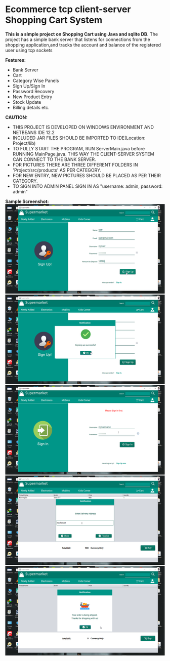 # Ecommerce tcp client-server Shopping Cart System

**This is a sImple project on Shopping Cart using Java and sqlite DB.** 
The project has a simple bank server that listens for connections from the shopping application,and tracks the account and balance of the registered user using tcp sockets

**Features:**
- Bank Server
- Cart  
-   Category Wise Panels  
-   Sign Up/Sign In   
-   Password Recovery 
-   New Product Entry   
-   Stock Update   
-   Billing details etc.

**CAUTION:**
- THIS PROJECT IS DEVELOPED ON WINDOWS ENVIRONMENT AND NETBEANS IDE 12.2 
- INCLUDED JAR FILES SHOULD BE IMPORTED TO IDE(Location: Project/lib)
- TO FULLY START THE PROGRAM, RUN ServerMain.java before RUNNING MainPage.java. THIS WAY THE CLIENT-SERVER SYSTEM CAN CONNECT TO THE BANK SERVER.
- FOR PICTURES THERE ARE THREE DIFFERENT FOLDERS IN 'Project/src/products' AS PER CATEGORY. 
- FOR NEW ENTRY, NEW PICTURES SHOULD   BE PLACED AS PER THEIR CATEGORY.
- TO SIGN INTO ADMIN PANEL SIGN IN AS "username: admin, password: admin"

**Sample Screenshot:**
![Sample](shot(1).png)
![Sample](shot(2).png)
![Sample](shot(3).png)
![Sample](shot(4).png)
![Sample](shot(5).png)
